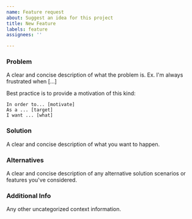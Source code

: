 ```yaml
---
name: Feature request
about: Suggest an idea for this project
title: New Feature
labels: feature
assignees: ''

---
```


### Problem

A clear and concise description of what the problem is. Ex. I'm always frustrated when [...]

Best practice is to provide a motivation of this kind:

```
In order to... [motivate]
As a ... [target]
I want ... [what]
```

### Solution 

A clear and concise description of what you want to happen.

### Alternatives 

A clear and concise description of any alternative solution scenarios or features you've considered.

### Additional Info

Any other uncategorized context information.
